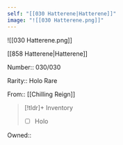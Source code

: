 ```yaml
---
self: "[[030 Hatterene|Hatterene]]"
image: "![[030 Hatterene.png]]"
---
```


![[030 Hatterene.png]]

[[858 Hatterene|Hatterene]]

Number:: 030/030

Rarity:: Holo Rare

From:: [[Chilling Reign]]

> [!tldr]+ Inventory
> - [ ] Holo

Owned:: 

